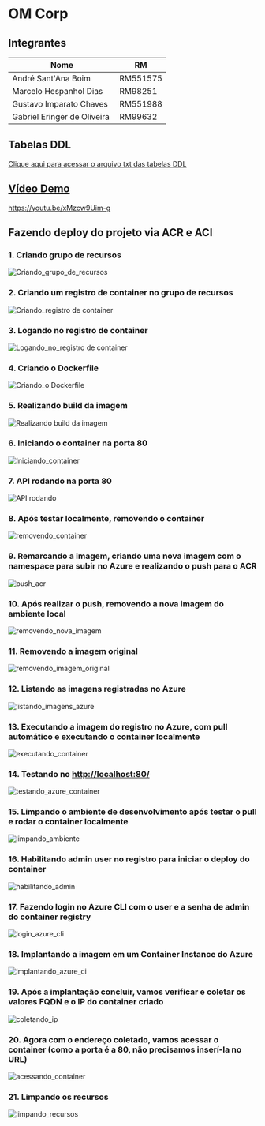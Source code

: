 # OM Corp

## Integrantes

| Nome                        | RM       |
| --------------------------- | -------- |
| André Sant'Ana Boim         | RM551575 |
| Marcelo Hespanhol Dias      | RM98251  |
| Gustavo Imparato Chaves     | RM551988 |
| Gabriel Eringer de Oliveira | RM99632  |

## Tabelas DDL
[Clique aqui para acessar o arquivo txt das tabelas DDL](docs/tabelas_ddl.txt)

## [Vídeo Demo](https://youtu.be/xMzcw9Uim-g)

https://youtu.be/xMzcw9Uim-g

## Fazendo deploy do projeto via ACR e ACI

### 1. Criando grupo de recursos

![Criando_grupo_de_recursos](https://github.com/user-attachments/assets/002fd813-591f-459d-85e9-39895ced51cb)

### 2. Criando um registro de container no grupo de recursos

![Criando_registro de container](https://github.com/user-attachments/assets/49b2436c-eaa7-42c8-ac87-37dc631e9afa)

### 3. Logando no registro de container

![Logando_no_registro de container](https://github.com/user-attachments/assets/9c55ff23-6362-48c0-aa31-1d79b063a458)

### 4. Criando o Dockerfile

![Criando_o Dockerfile](https://github.com/user-attachments/assets/4bdb4d68-5dae-4fd2-87b8-dfc9e04884f0)

### 5. Realizando build da imagem

![Realizando build da imagem](https://github.com/user-attachments/assets/d0727fe2-c8cf-463c-b675-d496cd83f82b)

### 6. Iniciando o container na porta 80

![Iniciando_container](https://github.com/user-attachments/assets/0e04a310-2a75-4e74-850f-c1fe957268b5)

### 7. API rodando na porta 80

![API rodando](https://github.com/user-attachments/assets/e8e94e2c-0e2d-4bfc-956c-6ae9acb37655)

### 8. Após testar localmente, removendo o container

![removendo_container](https://github.com/user-attachments/assets/3667e8b3-509c-41b1-bd19-ee0d583d2319)

### 9. Remarcando a imagem, criando uma nova imagem com o namespace para subir no Azure e realizando o push para o ACR

![push_acr](https://github.com/user-attachments/assets/54abe56e-6de0-4cce-b8c5-a97f755d3055)  

### 10. Após realizar o push, removendo a nova imagem do ambiente local

![removendo_nova_imagem](https://github.com/user-attachments/assets/9ca62571-e540-4525-8a14-10cc9594d067)

### 11. Removendo a imagem original

![removendo_imagem_original](https://github.com/user-attachments/assets/87f053da-93b2-46b4-a79d-2403ce439c21)

### 12. Listando as imagens registradas no Azure

![listando_imagens_azure](https://github.com/user-attachments/assets/3541794e-065e-46b3-8fdf-7b726217bf1a)

### 13. Executando a imagem do registro no Azure, com pull automático e executando o container localmente

![executando_container](https://github.com/user-attachments/assets/71ff6c98-f357-4679-908a-853275083c89)

### 14. Testando no [http://localhost:80/](http://localhost:80/)

![testando_azure_container](https://github.com/user-attachments/assets/34eb66cd-f18e-4192-a26b-52d60cf4d7ef)

### 15. Limpando o ambiente de desenvolvimento após testar o pull e rodar o container localmente

![limpando_ambiente](https://github.com/user-attachments/assets/b6831ced-2971-445e-b23f-22f8c86f3aa8)

### 16. Habilitando admin user no registro para iniciar o deploy do container

![habilitando_admin](https://github.com/user-attachments/assets/164e9c82-9ea6-4aa8-8d6e-7eb1f323e373)

### 17. Fazendo login no Azure CLI com o user e a senha de admin do container registry

![login_azure_cli](https://github.com/user-attachments/assets/a6c61893-4836-42a6-8f85-675d8d587a49)

### 18. Implantando a imagem em um Container Instance do Azure

![implantando_azure_ci](https://github.com/user-attachments/assets/edcc6dd9-371f-4fdd-8583-fc371e710dab)

### 19. Após a implantação concluir, vamos verificar e coletar os valores FQDN e o IP do container criado

![coletando_ip](https://github.com/user-attachments/assets/5b8ec707-4f8a-4c6a-812a-953284bd9e41)

### 20. Agora com o endereço coletado, vamos acessar o container (como a porta é a 80, não precisamos inserí-la no URL)

![acessando_container](https://github.com/user-attachments/assets/37b979d1-5c83-490f-9b7d-79e97151f61a)

### 21. Limpando os recursos

![limpando_recursos](https://github.com/user-attachments/assets/5a106b2f-380d-4a6f-8232-b6011f6e6c7f)
